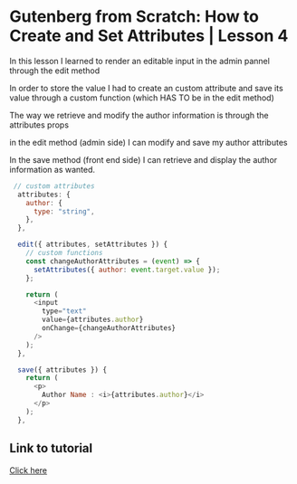 # Gutenberg from Scratch: How to Create and Set Attributes | Lesson 4

In this lesson I learned to render an editable input in the admin pannel through the edit method

In order to store the value I had to create an custom attribute and save its value through a custom function (which HAS TO be in the edit method)

The way we retrieve and modify the author information is through the attributes props

in the edit method (admin side) I can modify and save my author attributes

In the save method (front end side) I can retrieve and display the author information as wanted.

```js
 // custom attributes
  attributes: {
    author: {
      type: "string",
    },
  },

  edit({ attributes, setAttributes }) {
    // custom functions
    const changeAuthorAttributes = (event) => {
      setAttributes({ author: event.target.value });
    };

    return (
      <input
        type="text"
        value={attributes.author}
        onChange={changeAuthorAttributes}
      />
    );
  },

  save({ attributes }) {
    return (
      <p>
        Author Name : <i>{attributes.author}</i>
      </p>
    );
  },
```

## Link to tutorial

[Click here](https://www.youtube.com/watch?v=tML_46IPjcc&list=PLriKzYyLb28lHhftzU7Z_DJ32mvLy4KKH&index=5&ab_channel=AlessandroCastellani)
